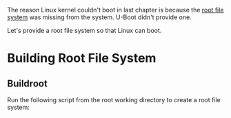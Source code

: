 The reason Linux kernel couldn't boot in last chapter is because the [root file system](https://tldp.org/LDP/sag/html/root-fs.html) was missing from the system. U-Boot didn't provide one.

Let's provide a root file system so that Linux can boot.

# Building Root File System

## Buildroot

Run the following script from the root working directory to create a root file system:
``` bash

```
